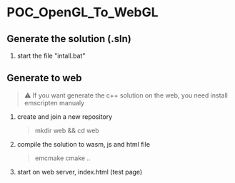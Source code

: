 # POC_OpenGL_To_WebGL

## Generate the solution (.sln)

1. start the file "intall.bat"

## Generate to web

> :warning: If you want generate the c++ solution on the web, you need install emscripten manualy

1. create and join a new repository

   > mkdir web && cd web

2. compile the solution to wasm, js and html file

   > emcmake cmake ..

3. start on web server, index.html (test page)
